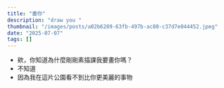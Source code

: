 ```yaml
---
title: "畫你"
description: "draw you "
thumbnail: "/images/posts/a02b6289-63fb-497b-ac80-c37d7e044452.jpeg"
date: "2025-07-07"
tags: []
---
```

- 欸，你知道為什麼剛剛素描課我要畫你嗎？
- 不知道
- 因為我在這片公園看不到比你更美麗的事物
